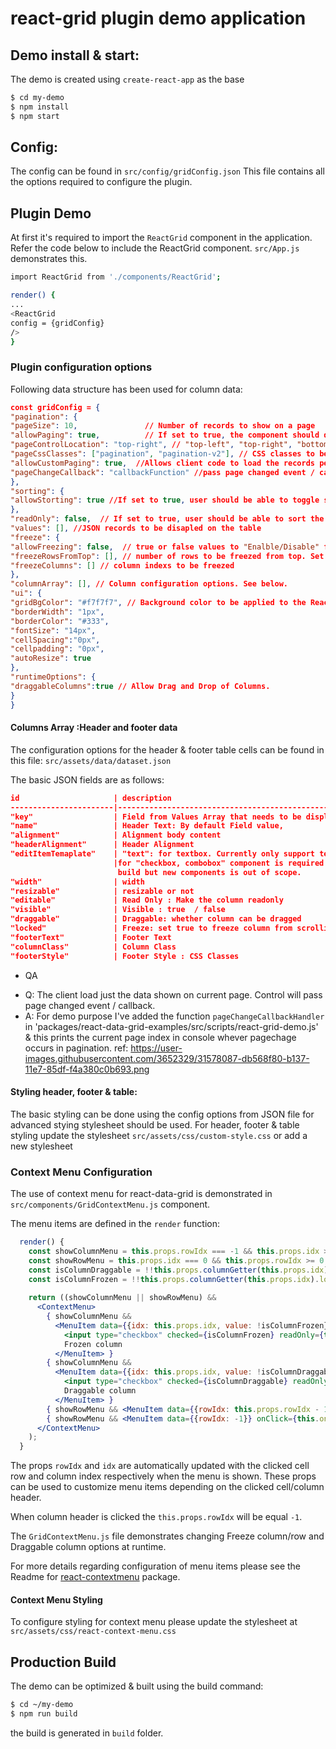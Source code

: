 # react-grid plugin demo application

## Demo install & start:
The demo is created using `create-react-app` as the base

```sh
$ cd my-demo
$ npm install
$ npm start
```

## Config:
The config can be found in `src/config/gridConfig.json`
This file contains all the options required to configure the plugin.

## Plugin Demo

At first it's required to import the `ReactGrid` component in the application. Refer the code below to include the ReactGrid component. `src/App.js` demonstrates this.

```sh
import ReactGrid from './components/ReactGrid';

render() {
...
<ReactGrid 
config = {gridConfig}
/>
}
```


### Plugin configuration options
Following data structure has been used for column data:


```json
const gridConfig = {
"pagination": {
"pageSize": 10,               // Number of records to show on a page
"allowPaging": true,          // If set to true, the component should display pager controls otherwise displays all records
"pageControlLocation": "top-right", // "top-left", "top-right", "bottom-left", "bottom-right"
"pageCssClasses": ["pagination", "pagination-v2"], // CSS classes to be applied to pagination controls
"allowCustomPaging": true,  //Allows client code to load the records per page. Client will set number of pages.
"pageChangeCallback": "callbackFunction" //pass page changed event / callback.
},
"sorting": {
"allowStorting": true //If set to true, user should be able to toggle sort by clicking on header
},
"readOnly": false,  // If set to true, user should be able to sort the grid by clicking on header, Clicking twice should toggle the sort.
"values": [], //JSON records to be disapled on the table
"freeze": {
"allowFreezing": false,  // true or false values to "Enalble/Disable" freezing globally
"freezeRowsFromTop": [], // number of rows to be freezed from top. Set 0 to disable freezing
"freezeColumns": [] // column indexs to be freezed
},
"columnArray": [], // Column configuration options. See below.
"ui": {
"gridBgColor": "#f7f7f7", // Background color to be applied to the ReactGrid.
"borderWidth": "1px",
"borderColor": "#333",
"fontSize": "14px",
"cellSpacing":"0px",
"cellpadding": "0px",
"autoResize": true
},
"runtimeOptions": {
"draggableColumns":true // Allow Drag and Drop of Columns.
}
}

```

#### Columns Array :Header and footer data
The configuration options for the header & footer table cells can be found in this file:
 `src/assets/data/dataset.json`

The basic JSON fields are as follows: 

```json
id                     | description                                            |
-----------------------|--------------------------------------------------------|
"key"                  | Field from Values Array that needs to be displayed     |
"name"                 | Header Text: By default Field value,                   |
"alignment"            | Alignment body content                                 |
"headerAlignment"      | Header Alignment                                       |
"editItemTemaplate"    | "text": for textbox. Currently only support text,      |
                       |for "checkbox, combobox" component is required to be    |
                        build but new components is out of scope.               |
"width"                | width                                                  |
"resizable"            | resizable or not                                       |
"editable"             | Read Only : Make the column readonly                   |
"visible"              | Visible : true  / false                                |
"draggable"            | Draggable: whether column can be dragged               |
"locked"               | Freeze: set true to freeze column from scrolling       |
"footerText"           | Footer Text                                            |
"columnClass"          | Column Class                                           |
"footerStyle"          | Footer Style : CSS Classes                             |

```



* QA
- Q:  The client load just the data shown on current page. Control will pass page changed event / callback.
- A: For demo purpose I've added the function `pageChangeCallbackHandler` in 'packages/react-data-grid-examples/src/scripts/react-grid-demo.js' & this prints the current page index in console whever pagechage occurs in pagination. ref: https://user-images.githubusercontent.com/3652329/31578087-db568f80-b137-11e7-85df-f4a380c0b693.png

#### Styling header, footer & table:
The basic styling can be done using the config options from JSON file for advanced stying stylesheet should be used. For header, footer & table styling update the stylesheet `src/assets/css/custom-style.css` or add a new stylesheet

### Context Menu Configuration
The use of context menu for react-data-grid is demonstrated in `src/components/GridContextMenu.js` component.

The menu items are defined in the `render` function:
```jsx
  render() {
    const showColumnMenu = this.props.rowIdx === -1 && this.props.idx >= 0;
    const showRowMenu = this.props.idx === 0 && this.props.rowIdx >= 0;
    const isColumnDraggable = !!this.props.columnGetter(this.props.idx).draggable;
    const isColumnFrozen = !!this.props.columnGetter(this.props.idx).locked;
    
    return ((showColumnMenu || showRowMenu) &&
      <ContextMenu>
        { showColumnMenu && 
          <MenuItem data={{idx: this.props.idx, value: !isColumnFrozen}} onClick={this.onFreezeColumn}>
            <input type="checkbox" checked={isColumnFrozen} readOnly={true}/>
            Frozen column
          </MenuItem> }
        { showColumnMenu && 
          <MenuItem data={{idx: this.props.idx, value: !isColumnDraggable}} onClick={this.onSetColumnDraggable}>
            <input type="checkbox" checked={isColumnDraggable} readOnly={true}/>
            Draggable column
          </MenuItem> }
        { showRowMenu && <MenuItem data={{rowIdx: this.props.rowIdx - 1}} disabled={this.props.rowIdx <= 0} onClick={this.onFreezeRows}>Freeze rows above</MenuItem> }
        { showRowMenu && <MenuItem data={{rowIdx: -1}} onClick={this.onFreezeRows}>Unfreeze all rows</MenuItem> }
      </ContextMenu>
    );
  }
```

The props `rowIdx` and `idx` are automatically updated with the clicked cell row and column index respectively when the menu is shown. These props can be used to customize menu items depending on the clicked cell/column header.

When column header is clicked the `this.props.rowIdx` will be equal `-1`.

The `GridContextMenu.js` file demonstrates changing Freeze column/row and Draggable column options at runtime.

For more details regarding configuration of menu items please see the Readme for [react-contextmenu](https://github.com/vkbansal/react-contextmenu) package.

#### Context Menu Styling
To configure styling for context menu please update the stylesheet at `src/assets/css/react-context-menu.css`

## Production Build
The demo can be optimized & built using the build command:

```sh
$ cd ~/my-demo
$ npm run build
```

the build is generated in `build` folder.

